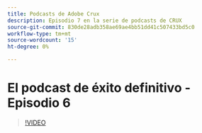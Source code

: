 ```yaml
---
title: Podcasts de Adobe Crux
description: Episodio 7 en la serie de podcasts de CRUX
source-git-commit: 830de28adb358ae69ae4bb51dd41c507433bd5c0
workflow-type: tm+mt
source-wordcount: '15'
ht-degree: 0%

---
```


# El podcast de éxito definitivo - Episodio 6

>[!VIDEO](https://video.tv.adobe.com/v/3429332?quality=12learn=on)
